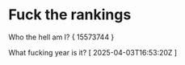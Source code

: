 # Fuck the rankings

Who the hell am I?
{ 15573744 }

What fucking year is it?
[ 2025-04-03T16:53:20Z ]
